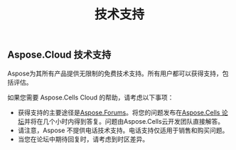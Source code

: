 ﻿---
title: 技术支持
second_title: Aspose.Cells Cloud Documen
type: docs
url: /zh/technical-support/
description: Aspose.Cells 云支持Excel创建、转换、合并、拆分、保护、内部对象操作等
weight: 80
---
## **Aspose.Cloud 技术支持**
Aspose为其所有产品提供无限制的免费技术支持。所有用户都可以获得支持，包括评估。

如果您需要 Aspose.Cells Cloud 的帮助，请考虑以下事项：

- 获得支持的主要途径是[Aspose.Forums](http://forum.aspose.cloud/)。将您的问题发布在[Aspose.Cells 论坛](https://forum.aspose.cloud/c/cells)并将在几个小时内得到答复。问题由Aspose.Cells云开发团队直接解答。
- 请注意，Aspose 不提供电话技术支持。电话支持仅适用于销售和购买问题。
- 当您在论坛中期待回复时，请考虑到时区差异。



